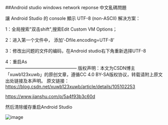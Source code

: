 ##Android studio windows network reponse 中文亂碼問題


讓 Android Studio 的 console 顯示 UTF-8 (non-ASCII)
解决方案：

1：全局搜索"双击shift",搜索Edit Custom VM Options；

2：进入第一个文件中， 添加‘-Dfile.encoding=UTF-8’

3：修改出问题的文件的编码，在Android studio右下角重新选择UTF-8

4：重启As   
————————————————
版权声明：本文为CSDN博主「xuwb123xuwb」的原创文章，遵循CC 4.0 BY-SA版权协议，转载请附上原文出处链接及本声明。
原文链接：https://blog.csdn.net/xuwb123xuwb/article/details/105102253

https://www.jianshu.com/p/5a4f93b3c60d


然后清除缓存重启Android Studio

![image](https://user-images.githubusercontent.com/97726463/169598183-798ad1bf-5188-4ae4-b8ab-da8fb02a6ed0.png)
